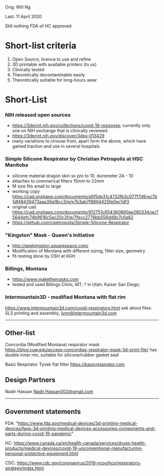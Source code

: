 Orig: Will Ng

Last: 11 April 2020

Still nothing FDA of HC approved

# Short-list criteria
1) Open Source, licence to use and refine
2) 3D printable with available printers (to us)
3) Clinically tested 
4) Theoretically decontaminable easily
5) Theoretically suitable for long-hours wear

# Short-List
### NIH released open sources
- https://3dprint.nih.gov/collections/covid-19-response; currently only one on NIH exchange that is clinically reviewed.
- https://3dprint.nih.gov/discover/3dpx-013429
- many variations to choose from, apart form the above, which have gained traction and use in several hospitals

### Simple Silicone Respirator by Christian Petropolis at HSC Manitoba
- silicone material dragon skin sx pro to 10, durometer 2A - 10
- attaches to commerical filters 15mm to 22mm
- M size fits small to large
- working copy https://cad.onshape.com/documents/a5f5de31c4732fb3c077f7d9/w/7b1df48439473aaa39a18cc3/e/e7b3ab7f8894425fe0ec1df3
- original cad https://cad.onshape.com/documents/912751c654360860ae260334/w/75644efc74b9616c5ac20c2f/e/7fecc2776bb556dd9c7c6a62
- https://github.com/cpetropolis/Simple-Silicone-Respirator

### "Kingston" Mask - Queen's Initiative
- http://ppekingston.squarespace.com/
- Modification of Montana with different sizing, filter size, geometry
- fit-testing done by OSH at KGH

### Billings, Montana
- https://www.makethemasks.com
- tested and used Billings Clinic, MT; ? in Utah; Kaiser San Diego;

### Intermountain3D - modified Montana with flat rim
https://www.intermountain3d.com/covid-respirators.html
ask about files: SLS printing and assembly, lynn@intermountain3d.com

_____

## Other-list
Concordia (Modified Montana) respirator mask
https://blog.cuw.edu/access-concordias-respirator-mask-3d-print-file/
has double inner rim, suitable for silicone/rubber gasket seal



Basic Respirator Tyvek flat filter
https://basicrespirator.com

## Design Partners
Nadir Hassan
Nadir.Hassan002@gmail.com

_____

## Government statements
FDA:
"https://www.fda.gov/medical-devices/3d-printing-medical-devices/faqs-3d-printing-medical-devices-accessories-components-and-parts-during-covid-19-pandemic"

HC: 
https://www.canada.ca/en/health-canada/services/drugs-health-products/medical-devices/covid-19-unconventional-manufacturing-personal-protective-equipment.html

CDC: 
https://www.cdc.gov/coronavirus/2019-ncov/hcp/respirators-strategy/index.html

